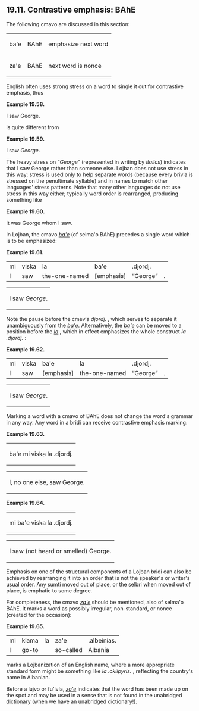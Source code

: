 <a id="section-bahe"></a>19.11. <a id="c19s11"></a>Contrastive emphasis: BAhE
-----------------------------------------------------------------------------

The following cmavo are discussed in this section:

<table class="cmavo-list"><colgroup></colgroup><tbody><tr class="cmavo-entry"><td class="cmavo"><p class="cmavo">ba'e</p></td><td class="selmaho"><p class="selmaho">BAhE</p></td><td class="description"><p class="description">emphasize next word</p></td></tr><tr class="cmavo-entry"><td class="cmavo"><p class="cmavo">za'e</p></td><td class="selmaho"><p class="selmaho">BAhE</p></td><td class="description"><p class="description">next word is nonce</p></td></tr></tbody></table>

English often uses strong stress on a word to single it out for contrastive emphasis, thus

<div class="example">
<a id="example-random-id-iW4P"></a>

**Example 19.58. <a id="c19e11d1"></a>** 

I saw George.

</div>  

is quite different from

<div class="example">
<a id="example-random-id-GSTL"></a>

**Example 19.59. <a id="c19e11d2"></a>** 

I saw _George_.

</div>  

The heavy stress on “_George_” (represented in writing by _italics_) indicates that I saw George rather than someone else. Lojban does not use stress in this way: stress is used only to help separate words (because every brivla is stressed on the penultimate syllable) and in names to match other languages' stress patterns. Note that many other languages do not use stress in this way either; typically word order is rearranged, producing something like

<div class="example">
<a id="example-random-id-E8mx"></a>

**Example 19.60. <a id="c19e11d3"></a>** 

It was George whom I saw.

</div>  

In Lojban, the cmavo _<a id="id-1.20.13.10.1.1" class="indexterm"></a>[_ba'e_](../go01#valsi-bahe)_ (of selma'o BAhE) precedes a single word which is to be emphasized:

<div class="interlinear-gloss-example example">
<a id="example-random-id-8SVn"></a>

**Example 19.61. <a id="c19e11d4"></a>** 

<table class="interlinear-gloss"><colgroup></colgroup><tbody><tr class="jbo"><td>mi</td><td>viska</td><td>la</td><td>ba'e</td><td>.djordj.</td></tr><tr class="gloss"><td>I</td><td>saw</td><td>the-one-named</td><td>[emphasis]</td><td><span class="quote">“<span class="quote">George</span>”</span></td><td>.</td></tr></tbody></table>

<table class="interlinear-gloss"><tbody><tr class="para"><td colspan="12321"><p class="natlang">I saw <span class="emphasis"><em>George</em></span>.</p></td></tr></tbody></table>

</div>  

Note the pause before the cmevla _djordj._ , which serves to separate it unambiguously from the _<a id="id-1.20.13.12.2.1" class="indexterm"></a>[_ba'e_](../go01#valsi-bahe)_. Alternatively, the _<a id="id-1.20.13.12.3.1" class="indexterm"></a>[_ba'e_](../go01#valsi-bahe)_ can be moved to a position before the _<a id="id-1.20.13.12.4.1" class="indexterm"></a>[_la_](../go01#valsi-la)_ , which in effect emphasizes the whole construct _<a id="id-1.20.13.12.5.1" class="indexterm"></a>la .djordj._ :

<div class="interlinear-gloss-example example">
<a id="example-random-id-ud6w"></a>

**Example 19.62. <a id="c19e11d5"></a>** 

<table class="interlinear-gloss"><colgroup></colgroup><tbody><tr class="jbo"><td>mi</td><td>viska</td><td>ba'e</td><td>la</td><td>.djordj.</td></tr><tr class="gloss"><td>I</td><td>saw</td><td>[emphasis]</td><td>the-one-named</td><td><span class="quote">“<span class="quote">George</span>”</span></td><td>.</td></tr></tbody></table>

<table class="interlinear-gloss"><tbody><tr class="para"><td colspan="12321"><p class="natlang">I saw <span class="emphasis"><em>George</em></span>.</p></td></tr></tbody></table>

</div>  

Marking a word with a cmavo of BAhE does not change the word's grammar in any way. Any word in a bridi can receive contrastive emphasis marking:

<div class="interlinear-gloss-example example">
<a id="example-random-id-qiTM"></a>

**Example 19.63. <a id="c19e11d6"></a>** 

<table class="interlinear-gloss"><colgroup></colgroup><tbody><tr class="para"><td colspan="12321"><p class="jbophrase">ba'e mi viska la .djordj.</p></td></tr></tbody></table>

<table class="interlinear-gloss"><tbody><tr class="para"><td colspan="12321"><p class="natlang">I, no one else, saw George.</p></td></tr></tbody></table>

</div>  
<div class="interlinear-gloss-example example">
<a id="example-random-id-qIty"></a>

**Example 19.64. <a id="c19e11d7"></a>** 

<table class="interlinear-gloss"><colgroup></colgroup><tbody><tr class="para"><td colspan="12321"><p class="jbophrase">mi ba'e viska la .djordj.</p></td></tr></tbody></table>

<table class="interlinear-gloss"><tbody><tr class="para"><td colspan="12321"><p class="natlang">I saw (not heard or smelled) George.</p></td></tr></tbody></table>

</div>  

Emphasis on one of the structural components of a Lojban bridi can also be achieved by rearranging it into an order that is not the speaker's or writer's usual order. Any sumti moved out of place, or the selbri when moved out of place, is emphatic to some degree.

For completeness, the cmavo _<a id="id-1.20.13.18.1.1" class="indexterm"></a>[_za'e_](../go01#valsi-zahe)_ should be mentioned, also of selma'o BAhE. It marks a word as possibly irregular, non-standard, or nonce (created for the occasion):

<div class="interlinear-gloss-example example">
<a id="example-random-id-XtRW"></a>

**Example 19.65. <a id="c19e11d8"></a>** 

<table class="interlinear-gloss"><colgroup></colgroup><tbody><tr class="jbo"><td>mi</td><td>klama</td><td>la</td><td>za'e</td><td>.albeinias.</td></tr><tr class="gloss"><td>I</td><td>go-to</td><td></td><td>so-called</td><td>Albania</td></tr></tbody></table>

</div>  

marks a Lojbanization of an English name, where a more appropriate standard form might be something like _<a id="id-1.20.13.20.1.1" class="indexterm"></a>la .ckiipyris._ , reflecting the country's name in Albanian.

<a id="id-1.20.13.21.1" class="indexterm"></a>Before a lujvo or fu'ivla, _<a id="id-1.20.13.21.2.1" class="indexterm"></a>[_za'e_](../go01#valsi-zahe)_ indicates that the word has been made up on the spot and may be used in a sense that is not found in the unabridged dictionary (when we have an unabridged dictionary!).